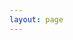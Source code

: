 ```yaml
---
layout: page
---
```

<script setup>
import {
  VPTeamPage,
  VPTeamPageTitle,
  VPTeamMembers
} from 'vitepress/theme'

const members = [
  {
    avatar: '/nalanyinyun.jpg',
    name: 'Nalanyinyun',
    title: 'Writer,Developer(docs),Maintainer(docs)',
    links: [
      { icon: 'github', link: 'https://github.com/naranyinyun' },
      { icon: 'youtube', link: 'https://space.bilibili.com/384920476' },
    ]
  },
  {
    avatar: '/RBQ.jpg',
    name: 'XiaHua',
    title: 'Developer(ROM),Maintainer(ROM)',
    links: [
        { icon: 'youtube', link: 'https://space.bilibili.com/251529945' },
    ]
  },
  {
    avatar: '/xuejian.jpg',
    name: '雪见松竹',
    title: 'Contributor(docs),Yuru-chara'
  }
]
</script>

<VPTeamPage>
  <VPTeamPageTitle>
    <template #title>
      关于我们
    </template>
    <template #lead>
      本项目包括文档和资源,它们由这些人共同创建:
    </template>
  </VPTeamPageTitle>
  <VPTeamMembers
    :members="members"
  />
</VPTeamPage>